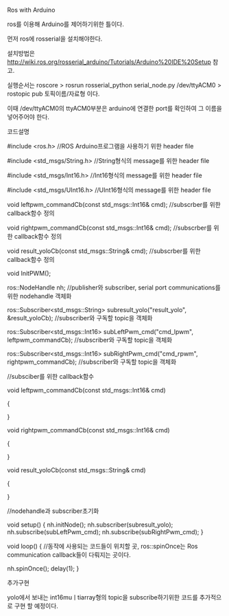 Ros with Arduino

ros를 이용해 Arduino를 제어하기위한 틀이다.


먼저 ros에 rosserial을 설치해야한다.

설치방법은 http://wiki.ros.org/rosserial_arduino/Tutorials/Arduino%20IDE%20Setup 참고.

실행순서는 roscore > rosrun rosserial_python serial_node.py /dev/ttyACM0 > rostopic pub 토픽이름/자료형 이다.

이때 /dev/ttyACM0의 ttyACM0부분은 arduino에 연결한 port를 확인하여 그 이름을 넣어주어야 한다.



코드설명


#include <ros.h> //ROS Arduino프로그램을 사용하기 위한 header file



#include <std_msgs/String.h> //String형식의 message를 위한 header file



#include <std_msgs/Int16.h> //Int16형식의 message를 위한 header file



#include <std_msgs/UInt16.h> //UInt16형식의 message를 위한 header file

void leftpwm_commandCb(const std_msgs::Int16& cmd); //subscrber를 위한 callback함수 정의

void rightpwm_commandCb(const std_msgs::Int16& cmd); //subscrber를 위한 callback함수 정의

void result_yoloCb(const std_msgs::String& cmd); //subscrber를 위한 callback함수 정의

void InitPWM();

ros::NodeHandle nh; //publisher와 subscriber, serial port communications를 위한 nodehandle 객체화

ros::Subscriber<std_msgs::String> subresult_yolo("result_yolo", &result_yoloCb); //subscriber와 구독할 topic을 객체화

ros::Subscriber<std_msgs::Int16> subLeftPwm_cmd("cmd_lpwm", leftpwm_commandCb); //subscriber와 구독할 topic을 객체화

ros::Subscriber<std_msgs::Int16> subRightPwm_cmd("cmd_rpwm", rightpwm_commandCb); //subscriber와 구독할 topic을 객체화

//subsciber를 위한 callback함수

void leftpwm_commandCb(const std_msgs::Int16& cmd) 

{
  
}

void rightpwm_commandCb(const std_msgs::Int16& cmd) 

{

}

void result_yoloCb(const std_msgs::String& cmd) 

{

}

//nodehandle과 subscriber초기화

void setup() { 
 nh.initNode();
 nh.subscriber(subresult_yolo);
 nh.subscribe(subLeftPwm_cmd);
 nh.subscribe(subRightPwm_cmd);
}

void loop() { //동작에 사용되는 코드들이 위치할 곳, ros::spinOnce는 Ros communication callback들이 다뤄지는 곳이다.
 
 nh.spinOnce();
 delay(1);
}


추가구현

yolo에서 보내는 int16muㅣtiarray형의 topic을 subscribe하기위한 코드를 추가적으로 구현 할 예정이다.
